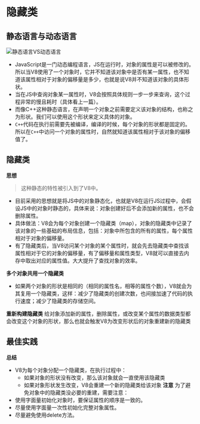# 隐藏类



## 静态语言与动态语言

![静态语言VS动态语言](https://static001.geekbang.org/resource/image/20/d7/205a2fa05c6aba57ade25f3a1df2bad7.jpg?ynotemdtimestamp=1612407166483)

- JavaScript是一门动态编程语言，JS在运行时，对象的属性是可以被修改的。所以当V8使用了一个对象时，它并不知道该对象中是否有某一属性，也不知道该属性相对于对象的偏移量是多少，也就是说V8并不知道该对象的具体形状。
- 当在JS中查询对象某一属性时，V8会按照具体规则一步一步来查询，这个过程非常的慢且耗时（具体看上一篇）。
- 而像C++这种静态语言，在声明一个对象之前需要定义该对象的结构，也称之为形状。我们可以使用这个形状来定义具体的对象。
- `C++`代码在执行前需要先被编译，编译的时候，每个对象的形状都是固定的。所以在`C++`中访问一个对象的属性时，自然就知道该属性相对于该对象的偏移值了。

## 隐藏类

**思想**

> 这种静态的特性被引入到了V8中。

- 目前采用的思想就是将JS中的对象静态化，也就是V8在运行JS过程中，会假设JS中的对象时静态的，具体来说：对象创建好后不会添加新的属性，也不会删除属性。
- 具体做法：V8会为每个对象创建一个隐藏类（map），对象的隐藏类中记录了该对象的一些基础的布局信息，包括：对象中所包含的所有的属性，每个属性相对于对象的偏移量。
- 有了隐藏类后，当V8访问某个对象的某个属性时，就会先去隐藏类中查找该属性相对于它的对象的偏移量，有了偏移量和属性类型，V8就可以直接去内存中取出对应的属性值。大大提升了查找对象的效率。

**多个对象共用一个隐藏类**

- 如果两个对象的形状是相同的（相同的属性名，相等的属性个数），V8就会为其复用一个隐藏类，这样：减少了隐藏类的创建次数，也间接加速了代码的执行速度；减少了隐藏类的存储空间。

**重新构建隐藏类** 给对象添加新的属性，删除属性，或改变某个属性的数据类型都会改变这个对象的形状，那么也就会触发V8为改变形状后的对象重建新的隐藏类

## 最佳实践

**总结**

- V8为每个对象分配一个隐藏类，在执行过程中：
  - 如果对象的形状没有改变，那么该对象就会一直使用该隐藏类
  - 如果对象形状发生改变，V8会重建一个新的隐藏类给该对象 **注意** 为了避免对象中的隐藏类没必要的重建，需要注意：
- 使用字面量初始化对象时，要保证属性的顺序是一致的。
- 尽量使用字面量一次性初始化完整对象属性。
- 尽量避免使用delete方法。
